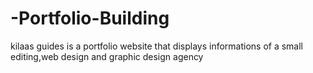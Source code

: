 # -Portfolio-Building

kilaas guides is a portfolio website that displays informations of a small editing,web design and graphic design agency
